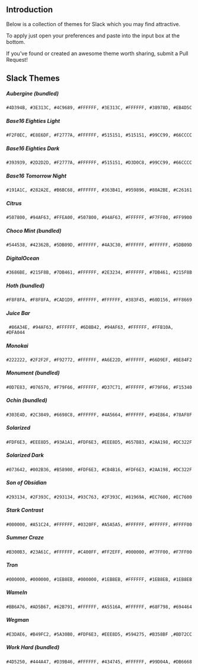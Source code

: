 ## Introduction

Below is a collection of themes for Slack which you may find attractive.

To apply just open your preferences and paste into the input box at the bottom.

If you've found or created an awesome theme worth sharing, submit a Pull Request!

## Slack Themes

##### Aubergine (bundled)
`#4D394B, #3E313C, #4C9689, #FFFFFF, #3E313C, #FFFFFF, #38978D, #EB4D5C`

##### Base16 Eighties Light
`#F2F0EC, #E8E6DF, #F2777A, #FFFFFF, #515151, #515151, #99CC99, #66CCCC`

##### Base16 Eighties Dark
`#393939, #2D2D2D, #F2777A, #FFFFFF, #515151, #D3D0C8, #99CC99, #66CCCC`

##### Base16 Tomorrow Night
`#191A1C, #282A2E, #B6BC68, #FFFFFF, #363B41, #959896, #80A2BE, #C26161`

##### Citrus
`#507800, #94AF63, #FFEA00, #507800, #94AF63, #FFFFFF, #F7FF00, #FF9900`

##### Choco Mint (bundled)
`#544538, #42362B, #5DB09D, #FFFFFF, #4A3C30, #FFFFFF, #FFFFFF, #5DB09D`

##### DigitalOcean
`#3686BE, #215F8B, #7DB461, #FFFFFF, #2E3234, #FFFFFF, #7DB461, #215F8B`

##### Hoth (bundled)
`#F8F8FA, #F8F8FA, #CAD1D9, #FFFFFF, #FFFFFF, #383F45, #60D156, #FF8669`

##### Juice Bar
` #86A34E, #94AF63, #FFFFFF, #6D8B42, #94AF63, #FFFFFF, #FFB10A, #DFA044`

##### Monokai
`#222222, #2F2F2F, #F92772, #FFFFFF, #A6E22D, #FFFFFF, #66D9EF, #BE84F2`

##### Monument (bundled)
`#0D7E83, #076570, #F79F66, #FFFFFF, #D37C71, #FFFFFF, #F79F66, #F15340`

##### Ochin (bundled)
`#303E4D, #2C3849, #6698C8, #FFFFFF, #4A5664, #FFFFFF, #94E864, #78AF8F`

##### Solarized
`#FDF6E3, #EEE8D5, #93A1A1, #FDF6E3, #EEE8D5, #657B83, #2AA198, #DC322F`

##### Solarized Dark
`#073642, #002B36, #B58900, #FDF6E3, #CB4B16, #FDF6E3, #2AA198, #DC322F`

##### Son of Obsidian
`#293134, #2F393C, #293134, #93C763, #2F393C, #81969A, #EC7600, #EC7600`

##### Stark Contrast
`#000000, #A51C24, #FFFFFF, #0320FF, #A5A5A5, #FFFFFF, #FFFFFF, #FFFF00`

##### Summer Craze
`#B300B3, #23A61C, #FFFFFF, #C400FF, #FF2EFF, #000000, #F7FF00, #F7FF00`

##### Tron
`#000000, #000000, #1EB8EB, #000000, #1EB8EB, #FFFFFF, #1EB8EB, #1EB8EB`

##### WameIn
`#BB6A76, #AD5B67, #62B791, #FFFFFF, #A5516A, #FFFFFF, #68F798, #694464`

##### Wegman
`#E3DAE6, #B49FC2, #5A30B0, #FDF6E3, #EEE8D5, #594275, #B358BF ,#BD72CC` 

##### Work Hard (bundled)
`#4D5250, #444A47, #D39B46, #FFFFFF, #434745, #FFFFFF, #99D04A, #DB6668`
